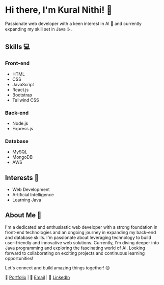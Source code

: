 # Hi there, I'm Kural Nithi! 👋

Passionate web developer with a keen interest in AI 🤖 and currently expanding my skill set in Java ☕.

## Skills 💻
### Front-end
- HTML
- CSS
- JavaScript
- React.js
- Bootstrap
- Tailwind CSS

### Back-end
- Node.js
- Express.js

### Database
- MySQL
- MongoDB
- AWS

## Interests 🌟
- Web Development
- Artificial Intelligence
- Learning Java

## About Me 🚀
I'm a dedicated and enthusiastic web developer with a strong foundation in front-end technologies and an ongoing journey in expanding my back-end and database skills. I'm passionate about leveraging technology to build user-friendly and innovative web solutions. Currently, I'm diving deeper into Java programming and exploring the fascinating world of AI. Looking forward to collaborating on exciting projects and continuous learning opportunities!

Let's connect and build amazing things together! 😊

🔗 [Portfolio](https://kuralnithi-dev.netlify.app/) | 📧 [Email](mailto:kuralnithi1999@gmail.com) | 👔 [LinkedIn](https://www.linkedin.com/in/kural-nithi-0b967122b)
